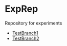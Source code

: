 # ExpRep
Repository for experiments
<ul>
  <li><a href="https://github.com/S-192-6508/ExpRep/tree/TestBranch1">TestBranch1<a></li>
  <li><a href="https://github.com/S-192-6508/ExpRep/tree/TestBranch2">TestBranch2<a></li>
</ul>
<script type="text/javascript">
   var a=5;
   alert(a);
</script>
